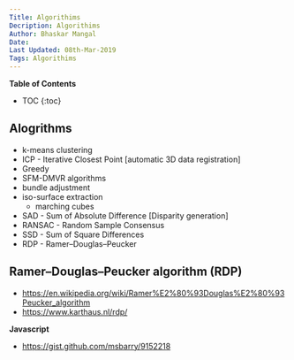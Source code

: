 ```yaml
---
Title: Algorithims
Decription: Algorithims
Author: Bhaskar Mangal
Date: 
Last Updated: 08th-Mar-2019
Tags: Algorithims
---
```


**Table of Contents**
* TOC
{:toc}


## Alogrithms
* k-means clustering
* ICP - Iterative Closest Point [automatic 3D data registration]
* Greedy
* SFM-DMVR algorithms
* bundle adjustment
* iso-surface extraction
  * marching cubes
* SAD - Sum of Absolute Difference [Disparity generation]
* RANSAC - Random Sample Consensus
* SSD - Sum of Square Differences
* RDP - Ramer–Douglas–Peucker


## Ramer–Douglas–Peucker algorithm (RDP)

* https://en.wikipedia.org/wiki/Ramer%E2%80%93Douglas%E2%80%93Peucker_algorithm
* https://www.karthaus.nl/rdp/

**Javascript**
* https://gist.github.com/msbarry/9152218

